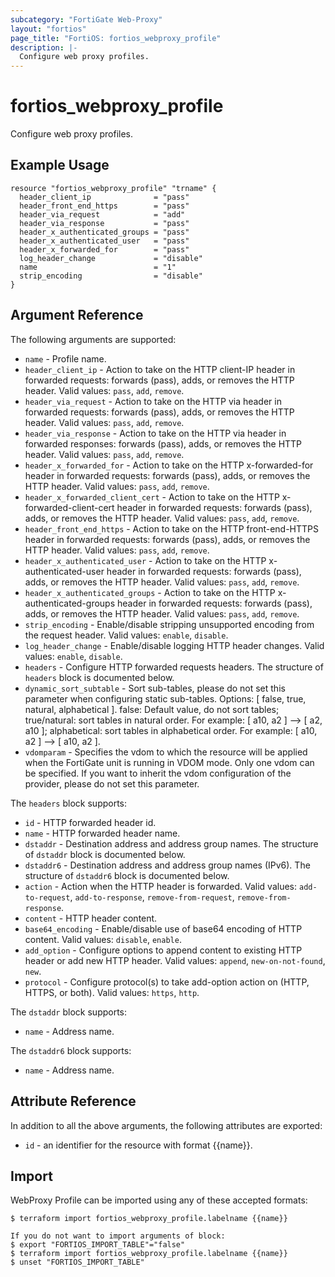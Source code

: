 ```yaml
---
subcategory: "FortiGate Web-Proxy"
layout: "fortios"
page_title: "FortiOS: fortios_webproxy_profile"
description: |-
  Configure web proxy profiles.
---
```


# fortios_webproxy_profile
Configure web proxy profiles.

## Example Usage

```hcl
resource "fortios_webproxy_profile" "trname" {
  header_client_ip              = "pass"
  header_front_end_https        = "pass"
  header_via_request            = "add"
  header_via_response           = "pass"
  header_x_authenticated_groups = "pass"
  header_x_authenticated_user   = "pass"
  header_x_forwarded_for        = "pass"
  log_header_change             = "disable"
  name                          = "1"
  strip_encoding                = "disable"
}
```

## Argument Reference

The following arguments are supported:

* `name` - Profile name.
* `header_client_ip` - Action to take on the HTTP client-IP header in forwarded requests: forwards (pass), adds, or removes the HTTP header. Valid values: `pass`, `add`, `remove`.
* `header_via_request` - Action to take on the HTTP via header in forwarded requests: forwards (pass), adds, or removes the HTTP header. Valid values: `pass`, `add`, `remove`.
* `header_via_response` - Action to take on the HTTP via header in forwarded responses: forwards (pass), adds, or removes the HTTP header. Valid values: `pass`, `add`, `remove`.
* `header_x_forwarded_for` - Action to take on the HTTP x-forwarded-for header in forwarded requests: forwards (pass), adds, or removes the HTTP header. Valid values: `pass`, `add`, `remove`.
* `header_x_forwarded_client_cert` - Action to take on the HTTP x-forwarded-client-cert header in forwarded requests: forwards (pass), adds, or removes the HTTP header. Valid values: `pass`, `add`, `remove`.
* `header_front_end_https` - Action to take on the HTTP front-end-HTTPS header in forwarded requests: forwards (pass), adds, or removes the HTTP header. Valid values: `pass`, `add`, `remove`.
* `header_x_authenticated_user` - Action to take on the HTTP x-authenticated-user header in forwarded requests: forwards (pass), adds, or removes the HTTP header. Valid values: `pass`, `add`, `remove`.
* `header_x_authenticated_groups` - Action to take on the HTTP x-authenticated-groups header in forwarded requests: forwards (pass), adds, or removes the HTTP header. Valid values: `pass`, `add`, `remove`.
* `strip_encoding` - Enable/disable stripping unsupported encoding from the request header. Valid values: `enable`, `disable`.
* `log_header_change` - Enable/disable logging HTTP header changes. Valid values: `enable`, `disable`.
* `headers` - Configure HTTP forwarded requests headers. The structure of `headers` block is documented below.
* `dynamic_sort_subtable` - Sort sub-tables, please do not set this parameter when configuring static sub-tables. Options: [ false, true, natural, alphabetical ]. false: Default value, do not sort tables; true/natural: sort tables in natural order. For example: [ a10, a2 ] --> [ a2, a10 ]; alphabetical: sort tables in alphabetical order. For example: [ a10, a2 ] --> [ a10, a2 ].
* `vdomparam` - Specifies the vdom to which the resource will be applied when the FortiGate unit is running in VDOM mode. Only one vdom can be specified. If you want to inherit the vdom configuration of the provider, please do not set this parameter.

The `headers` block supports:

* `id` - HTTP forwarded header id.
* `name` - HTTP forwarded header name.
* `dstaddr` - Destination address and address group names. The structure of `dstaddr` block is documented below.
* `dstaddr6` - Destination address and address group names (IPv6). The structure of `dstaddr6` block is documented below.
* `action` - Action when the HTTP header is forwarded. Valid values: `add-to-request`, `add-to-response`, `remove-from-request`, `remove-from-response`.
* `content` - HTTP header content.
* `base64_encoding` - Enable/disable use of base64 encoding of HTTP content. Valid values: `disable`, `enable`.
* `add_option` - Configure options to append content to existing HTTP header or add new HTTP header. Valid values: `append`, `new-on-not-found`, `new`.
* `protocol` - Configure protocol(s) to take add-option action on (HTTP, HTTPS, or both). Valid values: `https`, `http`.

The `dstaddr` block supports:

* `name` - Address name.

The `dstaddr6` block supports:

* `name` - Address name.


## Attribute Reference

In addition to all the above arguments, the following attributes are exported:
* `id` - an identifier for the resource with format {{name}}.

## Import

WebProxy Profile can be imported using any of these accepted formats:
```
$ terraform import fortios_webproxy_profile.labelname {{name}}

If you do not want to import arguments of block:
$ export "FORTIOS_IMPORT_TABLE"="false"
$ terraform import fortios_webproxy_profile.labelname {{name}}
$ unset "FORTIOS_IMPORT_TABLE"
```
